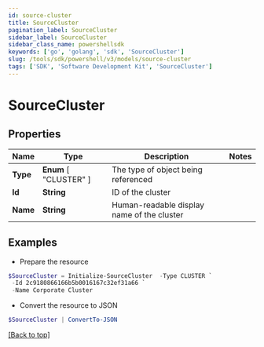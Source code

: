 ```yaml
---
id: source-cluster
title: SourceCluster
pagination_label: SourceCluster
sidebar_label: SourceCluster
sidebar_class_name: powershellsdk
keywords: ['go', 'golang', 'sdk', 'SourceCluster'] 
slug: /tools/sdk/powershell/v3/models/source-cluster
tags: ['SDK', 'Software Development Kit', 'SourceCluster']
---
```



# SourceCluster

## Properties

Name | Type | Description | Notes
------------ | ------------- | ------------- | -------------
**Type** |   **Enum** [  "CLUSTER" ] | The type of object being referenced | 
**Id** |  **String** | ID of the cluster | 
**Name** |  **String** | Human-readable display name of the cluster | 

## Examples

- Prepare the resource
```powershell
$SourceCluster = Initialize-SourceCluster  -Type CLUSTER `
 -Id 2c9180866166b5b0016167c32ef31a66 `
 -Name Corporate Cluster
```

- Convert the resource to JSON
```powershell
$SourceCluster | ConvertTo-JSON
```


[[Back to top]](#) 

